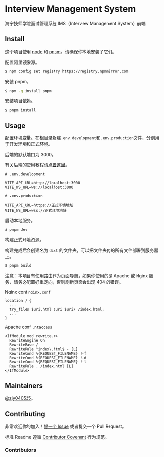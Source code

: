 # Interview Management System

海宁技师学院面试管理系统 IMS（Interview Management System）前端

## Install

这个项目使用 [node](http://nodejs.org) 和 [pnpm](https://pnpm.io/)。请确保你本地安装了它们。

配置阿里镜像源。

```sh
$ npm config set registry https://registry.npmmirror.com
```

安装 pnpm。

```sh
$ npm -g install pnpm
```

安装项目依赖。

```sh
$ pnpm install
```

## Usage

配置环境变量。在根目录新建`.env.development`和`.env.production`文件，分别用于开发环境和正式环境。

后端的默认端口为 3000。

有关后端的使用教程请[点击这里](server/README.md)。

```dotenv
# .env.development

VITE_API_URL=http://localhost:3000
VITE_WS_URL=ws://localhost:3000
```

```dotenv
# .env.production

VITE_API_URL=https://正式环境地址
VITE_WS_URL=wss://正式环境地址
```

启动本地服务。

```sh
$ pnpm dev
```

构建正式环境资源。

构建完成后会创建名为 `dist` 的文件夹，可以把文件夹内的所有文件部署到服务器上。

```sh
$ pnpm build
```

注意：本项目有使用路由作为页面导航，如果你使用的是 Apache 或 Nginx 服务，请务必配置好重定向，否则刷新页面会出现 404 的错误。

Nginx conf `nginx.conf`

```
location / {
  ...
  try_files $uri.html $uri $uri/ /index.html;
  ...
}
```

Apache conf `.htaccess`

```
<IfModule mod_rewrite.c>
  RewriteEngine On
  RewriteBase /
  RewriteRule ^index\.html$ - [L]
  RewriteCond %{REQUEST_FILENAME} !-f
  RewriteCond %{REQUEST_FILENAME} !-d
  RewriteCond %{REQUEST_FILENAME} !-l
  RewriteRule . /index.html [L]
</IfModule>
```

## Maintainers

[@zjy040525](https://github.com/zjy040525)。

## Contributing

非常欢迎你的加入！[提一个 Issue](https://github.com/zjy040525/interview-management-system/issues/new) 或者提交一个 Pull Request。

标准 Readme 遵循 [Contributor Covenant](http://contributor-covenant.org/version/1/3/0/) 行为规范。

### Contributors
